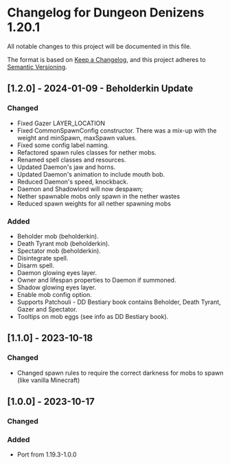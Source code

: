 # Changelog for Dungeon Denizens 1.20.1

All notable changes to this project will be documented in this file.

The format is based on [Keep a Changelog](https://keepachangelog.com/en/1.0.0/),
and this project adheres to [Semantic Versioning](https://semver.org/spec/v2.0.0.html).

## [1.2.0] - 2024-01-09 - Beholderkin Update

### Changed

- Fixed Gazer LAYER_LOCATION
- Fixed CommonSpawnConfig constructor. There was a mix-up with the weight and minSpawn, maxSpawn values.
- Fixed some config label naming.
- Refactored spawn rules classes for nether mobs.
- Renamed spell classes and resources.
- Updated Daemon's jaw and horns.
- Updated Daemon's animation to include mouth bob.
- Reduced Daemon's speed, knockback.
- Daemon and Shadowlord will now despawn;
- Nether spawnable mobs only spawn in the nether wastes
- Reduced spawn weights for all nether spawning mobs

### Added

- Beholder mob (beholderkin).
- Death Tyrant mob (beholderkin).
- Spectator mob (beholderkin).
- Disintegrate spell.
- Disarm spell.
- Daemon glowing eyes layer.
- Owner and lifespan properties to Daemon if summoned.
- Shadow glowing eyes layer.
- Enable mob config option.
- Supports Patchouli - DD Bestiary book contains Beholder, Death Tyrant, Gazer and Spectator. 
- Tooltips on mob eggs (see info as DD Bestiary book).

## [1.1.0] - 2023-10-18

### Changed

- Changed spawn rules to require the correct darkness for mobs to spawn (like vanilla Minecraft)


## [1.0.0] - 2023-10-17

### Changed

### Added 

- Port from 1.19.3-1.0.0